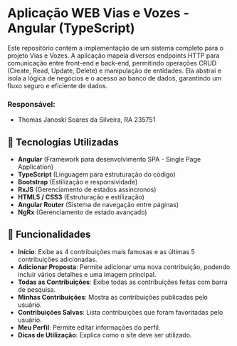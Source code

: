 # Aplicação WEB Vias e Vozes - Angular (TypeScript)

Este repositório contém a implementação de um sistema completo para o projeto Vias e Vozes.
A aplicação mapeia diversos endpoints HTTP para comunicação entre front-end e back-end, permitindo operações CRUD (Create, Read, Update, Delete) e manipulação de entidades. Ela abstrai e isola a lógica de negócios e o acesso ao banco de dados, garantindo um fluxo seguro e eficiente de dados.

### Responsável:
* Thomas Janoski Soares da Silveira, RA 235751

## **📌 Tecnologias Utilizadas**

- **Angular** (Framework para desenvolvimento SPA - Single Page Application)
- **TypeScript** (Linguagem para estruturação do código)
- **Bootstrap** (Estilização e responsividade)
- **RxJS** (Gerenciamento de estados assíncronos)
- **HTML5 / CSS3** (Estruturação e estilização)
- **Angular Router** (Sistema de navegação entre páginas)
- **NgRx** (Gerenciamento de estado avançado)

## 🔹 Funcionalidades

- **Início**: Exibe as 4 contribuições mais famosas e as últimas 5 contribuições adicionadas.
- **Adicionar Proposta**: Permite adicionar uma nova contribuição, podendo incluir vários detalhes e uma imagem principal.
- **Todas as Contribuições**: Exibe todas as contribuições feitas com barra de pesquisa.
- **Minhas Contribuições**: Mostra as contribuições publicadas pelo usuário.
- **Contribuições Salvas**: Lista contribuições que foram favoritadas pelo usuário.
- **Meu Perfil**: Permite editar informações do perfil.
- **Dicas de Utilização**: Explica como o site deve ser utilizado.